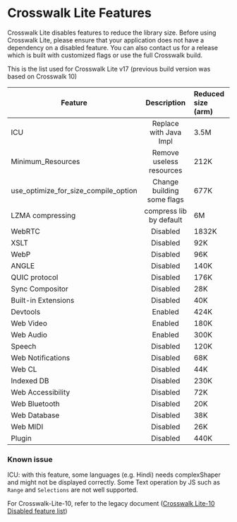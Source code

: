 # Crosswalk Lite Features

Crosswalk Lite disables features to reduce the library size. Before using Crosswalk Lite, please ensure that your application does not have a dependency on a disabled feature. You can also contact us for a release which is built with customized flags or use the full Crosswalk build.

This is the list used for Crosswalk Lite v17 (previous build version was based on Crosswalk 10)

| Feature                             | Description                    | Reduced size (arm) |
| ----------------------------------- |:------------------------------:|:-------------------|
| ICU                                 | Replace with Java Impl         |  3.5M  |
| Minimum_Resources                   | Remove useless resources       |  212K  |
| use_optimize_for_size_compile_option| Change building some flags     |  677K  |
| LZMA compressing                    | compress lib by default        |  6M    |
| WebRTC                              | Disabled                       |  1832K |
| XSLT                                | Disabled                       |  92K   |
| WebP                                | Disabled                       |  96K   |
| ANGLE                               | Disabled                       |  140K  |
| QUIC protocol                       | Disabled                       |  176K  |
| Sync Compositor                     | Disabled                       |  28K   |
| Built-in Extensions                 | Disabled                       |  40K   |
| Devtools                            | Enabled                        |  424K  |
| Web Video                           | Enabled                        |  180K  |
| Web Audio                           | Enabled                        |  300K  |
| Speech                              | Disabled                       |  120K  |
| Web Notifications                   | Disabled                       |  68K   |
| Web CL                              | Disabled                       |  44K   |
| Indexed DB                          | Disabled                       |  230K  |
| Web Accessibility                   | Disabled                       |  72K   |
| Web Bluetooth                       | Disabled                       |  20K   |
| Web Database                        | Disabled                       |  38K   |
| Web MIDI                            | Disabled                       |  26K   |
| Plugin                              | Disabled                       |  440K  |

### Known issue
ICU: with this feature, some languages (e.g. Hindi) needs complexShaper and might not be displayed correctly. Some Text operation by JS such as `Range` and `Selections` are not well supported.

For Crosswalk-Lite-10, refer to the legacy document ([Crosswalk Lite-10 Disabled feature list](/documentation/crosswalk_lite/lite_10_disabled_feature_list.html))
